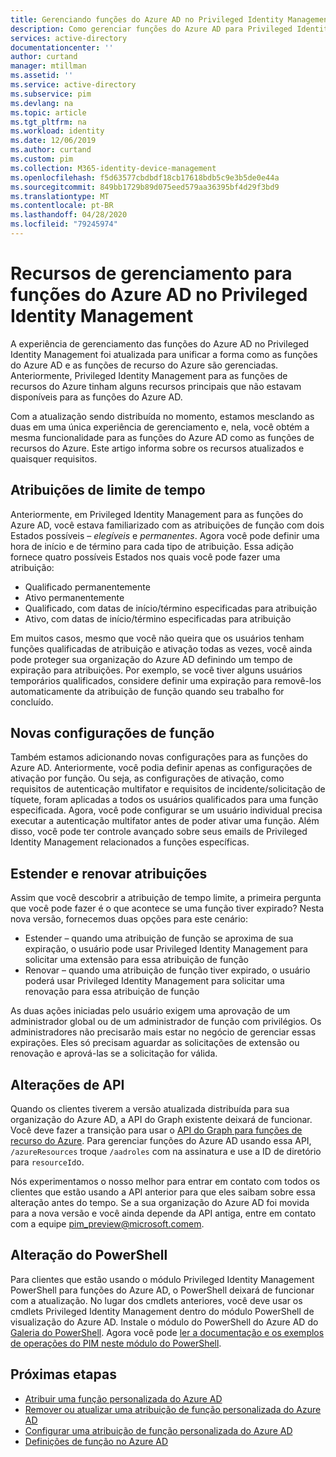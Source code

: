 ```yaml
---
title: Gerenciando funções do Azure AD no Privileged Identity Management (PIM) | Microsoft Docs
description: Como gerenciar funções do Azure AD para Privileged Identity Management de atribuição (PIM)
services: active-directory
documentationcenter: ''
author: curtand
manager: mtillman
ms.assetid: ''
ms.service: active-directory
ms.subservice: pim
ms.devlang: na
ms.topic: article
ms.tgt_pltfrm: na
ms.workload: identity
ms.date: 12/06/2019
ms.author: curtand
ms.custom: pim
ms.collection: M365-identity-device-management
ms.openlocfilehash: f5d63577cbdbdf18cb17618bdb5c9e3b5de0e44a
ms.sourcegitcommit: 849bb1729b89d075eed579aa36395bf4d29f3bd9
ms.translationtype: MT
ms.contentlocale: pt-BR
ms.lasthandoff: 04/28/2020
ms.locfileid: "79245974"
---
```

# <a name="management-capabilities-for-azure-ad-roles-in-privileged-identity-management"></a>Recursos de gerenciamento para funções do Azure AD no Privileged Identity Management

A experiência de gerenciamento das funções do Azure AD no Privileged Identity Management foi atualizada para unificar a forma como as funções do Azure AD e as funções de recurso do Azure são gerenciadas. Anteriormente, Privileged Identity Management para as funções de recursos do Azure tinham alguns recursos principais que não estavam disponíveis para as funções do Azure AD.

Com a atualização sendo distribuída no momento, estamos mesclando as duas em uma única experiência de gerenciamento e, nela, você obtém a mesma funcionalidade para as funções do Azure AD como as funções de recursos do Azure. Este artigo informa sobre os recursos atualizados e quaisquer requisitos.


## <a name="time-bound-assignments"></a>Atribuições de limite de tempo

Anteriormente, em Privileged Identity Management para as funções do Azure AD, você estava familiarizado com as atribuições de função com dois Estados possíveis – *elegíveis* e *permanentes*. Agora você pode definir uma hora de início e de término para cada tipo de atribuição. Essa adição fornece quatro possíveis Estados nos quais você pode fazer uma atribuição:

- Qualificado permanentemente
- Ativo permanentemente
- Qualificado, com datas de início/término especificadas para atribuição
- Ativo, com datas de início/término especificadas para atribuição

Em muitos casos, mesmo que você não queira que os usuários tenham funções qualificadas de atribuição e ativação todas as vezes, você ainda pode proteger sua organização do Azure AD definindo um tempo de expiração para atribuições. Por exemplo, se você tiver alguns usuários temporários qualificados, considere definir uma expiração para removê-los automaticamente da atribuição de função quando seu trabalho for concluído.

## <a name="new-role-settings"></a>Novas configurações de função

Também estamos adicionando novas configurações para as funções do Azure AD. Anteriormente, você podia definir apenas as configurações de ativação por função. Ou seja, as configurações de ativação, como requisitos de autenticação multifator e requisitos de incidente/solicitação de tíquete, foram aplicadas a todos os usuários qualificados para uma função especificada. Agora, você pode configurar se um usuário individual precisa executar a autenticação multifator antes de poder ativar uma função. Além disso, você pode ter controle avançado sobre seus emails de Privileged Identity Management relacionados a funções específicas.

## <a name="extend-and-renew-assignments"></a>Estender e renovar atribuições

Assim que você descobrir a atribuição de tempo limite, a primeira pergunta que você pode fazer é o que acontece se uma função tiver expirado? Nesta nova versão, fornecemos duas opções para este cenário:

- Estender – quando uma atribuição de função se aproxima de sua expiração, o usuário pode usar Privileged Identity Management para solicitar uma extensão para essa atribuição de função
- Renovar – quando uma atribuição de função tiver expirado, o usuário poderá usar Privileged Identity Management para solicitar uma renovação para essa atribuição de função

As duas ações iniciadas pelo usuário exigem uma aprovação de um administrador global ou de um administrador de função com privilégios. Os administradores não precisarão mais estar no negócio de gerenciar essas expirações. Eles só precisam aguardar as solicitações de extensão ou renovação e aprová-las se a solicitação for válida.

## <a name="api-changes"></a>Alterações de API

Quando os clientes tiverem a versão atualizada distribuída para sua organização do Azure AD, a API do Graph existente deixará de funcionar. Você deve fazer a transição para usar o [API do Graph para funções de recurso do Azure](https://docs.microsoft.com/graph/api/resources/privilegedidentitymanagement-resources?view=graph-rest-beta). Para gerenciar funções do Azure AD usando essa API, `/azureResources` troque `/aadroles` com na assinatura e use a ID de diretório para `resourceId`o.

Nós experimentamos o nosso melhor para entrar em contato com todos os clientes que estão usando a API anterior para que eles saibam sobre essa alteração antes do tempo. Se a sua organização do Azure AD foi movida para a nova versão e você ainda depende da API antiga, entre em contato com a equipe pim_preview@microsoft.comem.

## <a name="powershell-change"></a>Alteração do PowerShell

Para clientes que estão usando o módulo Privileged Identity Management PowerShell para funções do Azure AD, o PowerShell deixará de funcionar com a atualização. No lugar dos cmdlets anteriores, você deve usar os cmdlets Privileged Identity Management dentro do módulo PowerShell de visualização do Azure AD. Instale o módulo do PowerShell do Azure AD do [Galeria do PowerShell](https://www.powershellgallery.com/packages/AzureADPreview/2.0.0.17). Agora você pode [ler a documentação e os exemplos de operações do PIM neste módulo do PowerShell](powershell-for-azure-ad-roles.md).

## <a name="next-steps"></a>Próximas etapas

- [Atribuir uma função personalizada do Azure AD](azure-ad-custom-roles-assign.md)
- [Remover ou atualizar uma atribuição de função personalizada do Azure AD](azure-ad-custom-roles-update-remove.md)
- [Configurar uma atribuição de função personalizada do Azure AD](azure-ad-custom-roles-configure.md)
- [Definições de função no Azure AD](../users-groups-roles/directory-assign-admin-roles.md)
